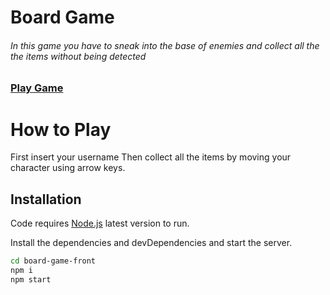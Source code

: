 # Board Game
###### _In this game you have to sneak into the base of enemies and collect all the the items without being detected_

### [Play Game](https://board-game-a9bdf.web.app/)

# How to Play

First insert your username
Then collect all the items by moving your character
using arrow keys.

## Installation

Code requires [Node.js](https://nodejs.org/) latest version to run.

Install the dependencies and devDependencies and start the server.

```sh
cd board-game-front
npm i
npm start
```
